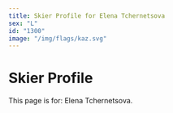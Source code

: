 ```yaml
---
title: Skier Profile for Elena Tchernetsova
sex: "L"
id: "1300"
image: "/img/flags/kaz.svg" 
---
```


# Skier Profile

This page is for: Elena Tchernetsova.
    